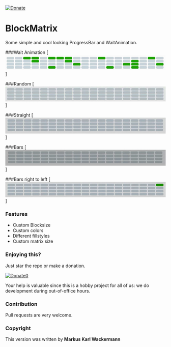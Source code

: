 [![Donate](https://img.shields.io/badge/Donate-PayPal-green.svg)](https://www.paypal.com/cgi-bin/webscr?cmd=_s-xclick&hosted_button_id=35WE5NU48AUMA&source=url)

BlockMatrix
============
Some simple and cool looking ProgressBar and WaitAnimation.

###Wait Animation
[![](Screenshots/BlockMatrix_wait.gif)]

###Random
[![](Screenshots/BlockMatrixProgress_random.gif)]

###Straight
[![](Screenshots/BlockMatrixProgress_straight.gif)]

###Bars
[![](Screenshots/BlockMatrixProgress_bars.gif)]

###Bars right to left
[![](Screenshots/BlockMatrixProgress_barslefttoright.gif)]


### Features
- Custom Blocksize
- Custom colors
- Different fillstyles
- Custom matrix size

### Enjoying this?
Just star the repo or make a donation.

[![Donate0](https://img.shields.io/badge/Donate-PayPal-green.svg)](https://www.paypal.com/cgi-bin/webscr?cmd=_s-xclick&hosted_button_id=35WE5NU48AUMA&source=url)

Your help is valuable since this is a hobby project for all of us: we do development during out-of-office hours.

### Contribution
Pull requests are very welcome.

### Copyright
This version was written by **Markus Karl Wackermann**
